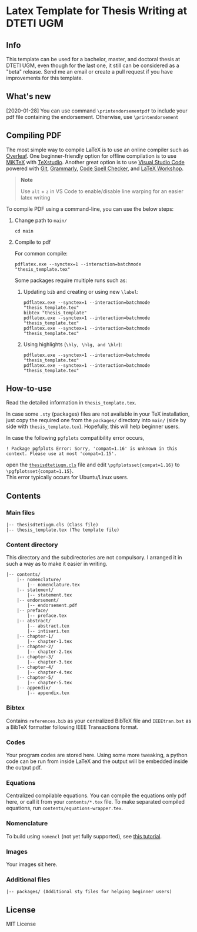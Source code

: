# Latex Template for Thesis Writing at DTETI UGM

## Info

This template can be used for a bachelor, master, and doctoral thesis at DTETI UGM, even though for the last one, it still can be considered as a "beta" release. Send me an email or create a pull request if you have improvements for this template.

## What's new

[2020-01-28] You can use command `\printendorsementpdf` to include your pdf file containing the endorsement. Otherwise, use `\printendorsement`

## Compiling PDF

The most simple way to compile LaTeX is to use an online compiler such as [Overleaf](https://www.overleaf.com/). One beginner-friendly option for offline compilation is to use [MiKTeX](https://miktex.org/) with [TeXstudio](https://www.texstudio.org/). Another great option is to use [Visual Studio Code](https://code.visualstudio.com/) powered with [Git](https://git-scm.com), [Grammarly](https://marketplace.visualstudio.com/items?itemName=znck.grammarly), [Code Spell Checker](https://marketplace.visualstudio.com/items?itemName=streetsidesoftware.code-spell-checker), and [LaTeX Workshop](https://marketplace.visualstudio.com/items?itemName=James-Yu.latex-workshop).

> **Note**
>
> Use `alt` + `z` in VS Code to enable/disable line warping for an easier latex writing

To compile PDF using a command-line, you can use the below steps:

1. Change path to `main/`

    ```shell
    cd main
    ```

1. Compile to pdf

    For common compile:

    ```shell
    pdflatex.exe --synctex=1 --interaction=batchmode "thesis_template.tex"
    ```

    Some packages require multiple runs such as:

    1. Updating `bib` and creating or using new `\label`:

        ```shell
        pdflatex.exe --synctex=1 --interaction=batchmode "thesis_template.tex"
        bibtex "thesis_template"
        pdflatex.exe --synctex=1 --interaction=batchmode "thesis_template.tex"
        pdflatex.exe --synctex=1 --interaction=batchmode "thesis_template.tex"
        ```

    1. Using highlights (`\hly, \hlg, and \hlr`):

        ```shell
        pdflatex.exe --synctex=1 --interaction=batchmode "thesis_template.tex"
        pdflatex.exe --synctex=1 --interaction=batchmode "thesis_template.tex"
        ```

## How-to-use

Read the detailed information in `thesis_template.tex`.

In case some `.sty` (packages) files are not available in your TeX installation, just copy the required one from the `packages/` directory into `main/` (side by side with `thesis_template.tex`). Hopefully, this will help beginner users.

In case the following `pgfplots` compatibility error occurs,

```plaintext
! Package pgfplots Error: Sorry, 'compat=1.16' is unknown in this context. Please use at most 'compat=1.15'.
```

open the [`thesisdtetiugm.cls`](main/thesisdtetiugm.cls) file and edit `\pgfplotsset{compat=1.16}` to `\pgfplotsset{compat=1.15}`.  
This error typically occurs for Ubuntu/Linux users.

## Contents

### Main files

```plaintext
|-- thesisdtetiugm.cls (Class file)
|-- thesis_template.tex (The template file)
```

### Content directory

This directory and the subdirectories are not compulsory. I arranged it in such a way as to make it easier in writing.

```plaintext
|-- contents/
    |-- nomenclature/
        |-- nomenclature.tex
    |-- statement/
        |-- statement.tex
    |-- endorsement/
        |-- endorsement.pdf
    |-- preface/
        |-- preface.tex
    |-- abstract/
        |-- abstract.tex
        |-- intisari.tex
    |-- chapter-1/
        |-- chapter-1.tex
    |-- chapter-2/
        |-- chapter-2.tex
    |-- chapter-3/
        |-- chapter-3.tex
    |-- chapter-4/
        |-- chapter-4.tex
    |-- chapter-5/
        |-- chapter-5.tex
    |-- appendix/
        |-- appendix.tex
```

### Bibtex

Contains `references.bib` as your centralized BibTeX file and `IEEEtran.bst` as a BibTeX formatter following IEEE Transactions format.

### Codes

Your program codes are stored here. Using some more tweaking, a python code can be run from inside LaTeX and the output will be embedded inside the output pdf.

### Equations

Centralized compilable equations. You can compile the equations only pdf here, or call it from your `contents/*.tex` file. To make separated compiled equations, run `contents/equations-wrapper.tex`.

### Nomenclature

To build using `nomencl` (not yet fully supported), see [this tutorial](https://bytefreaks.net/applications/using-nomenclature-in-texstudio).

### Images

Your images sit here.

### Additional files

```plaintext
|-- packages/ (Additional sty files for helping beginner users)
```

## License

MIT License
